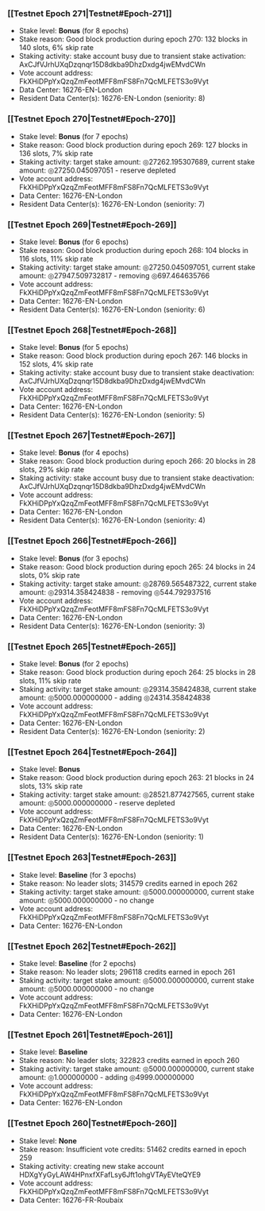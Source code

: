 ### [[Testnet Epoch 271|Testnet#Epoch-271]]
* Stake level: **Bonus** (for 8 epochs)
* Stake reason: Good block production during epoch 270: 132 blocks in 140 slots, 6% skip rate
* Staking activity: stake account busy due to transient stake activation: AxCJfVJrhUXqDzqnqr15D8dkba9DhzDxdg4jwEMvdCWn
* Vote account address: FkXHiDPpYxQzqZmFeotMFF8mFS8Fn7QcMLFETS3o9Vyt
* Data Center: 16276-EN-London
* Resident Data Center(s): 16276-EN-London (seniority: 8)
### [[Testnet Epoch 270|Testnet#Epoch-270]]
* Stake level: **Bonus** (for 7 epochs)
* Stake reason: Good block production during epoch 269: 127 blocks in 136 slots, 7% skip rate
* Staking activity: target stake amount: ◎27262.195307689, current stake amount: ◎27250.045097051 - reserve depleted
* Vote account address: FkXHiDPpYxQzqZmFeotMFF8mFS8Fn7QcMLFETS3o9Vyt
* Data Center: 16276-EN-London
* Resident Data Center(s): 16276-EN-London (seniority: 7)
### [[Testnet Epoch 269|Testnet#Epoch-269]]
* Stake level: **Bonus** (for 6 epochs)
* Stake reason: Good block production during epoch 268: 104 blocks in 116 slots, 11% skip rate
* Staking activity: target stake amount: ◎27250.045097051, current stake amount: ◎27947.509732817 - removing ◎697.464635766
* Vote account address: FkXHiDPpYxQzqZmFeotMFF8mFS8Fn7QcMLFETS3o9Vyt
* Data Center: 16276-EN-London
* Resident Data Center(s): 16276-EN-London (seniority: 6)
### [[Testnet Epoch 268|Testnet#Epoch-268]]
* Stake level: **Bonus** (for 5 epochs)
* Stake reason: Good block production during epoch 267: 146 blocks in 152 slots, 4% skip rate
* Staking activity: stake account busy due to transient stake deactivation: AxCJfVJrhUXqDzqnqr15D8dkba9DhzDxdg4jwEMvdCWn
* Vote account address: FkXHiDPpYxQzqZmFeotMFF8mFS8Fn7QcMLFETS3o9Vyt
* Data Center: 16276-EN-London
* Resident Data Center(s): 16276-EN-London (seniority: 5)
### [[Testnet Epoch 267|Testnet#Epoch-267]]
* Stake level: **Bonus** (for 4 epochs)
* Stake reason: Good block production during epoch 266: 20 blocks in 28 slots, 29% skip rate
* Staking activity: stake account busy due to transient stake deactivation: AxCJfVJrhUXqDzqnqr15D8dkba9DhzDxdg4jwEMvdCWn
* Vote account address: FkXHiDPpYxQzqZmFeotMFF8mFS8Fn7QcMLFETS3o9Vyt
* Data Center: 16276-EN-London
* Resident Data Center(s): 16276-EN-London (seniority: 4)
### [[Testnet Epoch 266|Testnet#Epoch-266]]
* Stake level: **Bonus** (for 3 epochs)
* Stake reason: Good block production during epoch 265: 24 blocks in 24 slots, 0% skip rate
* Staking activity: target stake amount: ◎28769.565487322, current stake amount: ◎29314.358424838 - removing ◎544.792937516
* Vote account address: FkXHiDPpYxQzqZmFeotMFF8mFS8Fn7QcMLFETS3o9Vyt
* Data Center: 16276-EN-London
* Resident Data Center(s): 16276-EN-London (seniority: 3)
### [[Testnet Epoch 265|Testnet#Epoch-265]]
* Stake level: **Bonus** (for 2 epochs)
* Stake reason: Good block production during epoch 264: 25 blocks in 28 slots, 11% skip rate
* Staking activity: target stake amount: ◎29314.358424838, current stake amount: ◎5000.000000000 - adding ◎24314.358424838
* Vote account address: FkXHiDPpYxQzqZmFeotMFF8mFS8Fn7QcMLFETS3o9Vyt
* Data Center: 16276-EN-London
* Resident Data Center(s): 16276-EN-London (seniority: 2)
### [[Testnet Epoch 264|Testnet#Epoch-264]]
* Stake level: **Bonus**
* Stake reason: Good block production during epoch 263: 21 blocks in 24 slots, 13% skip rate
* Staking activity: target stake amount: ◎28521.877427565, current stake amount: ◎5000.000000000 - reserve depleted
* Vote account address: FkXHiDPpYxQzqZmFeotMFF8mFS8Fn7QcMLFETS3o9Vyt
* Data Center: 16276-EN-London
* Resident Data Center(s): 16276-EN-London (seniority: 1)
### [[Testnet Epoch 263|Testnet#Epoch-263]]
* Stake level: **Baseline** (for 3 epochs)
* Stake reason: No leader slots; 314579 credits earned in epoch 262
* Staking activity: target stake amount: ◎5000.000000000, current stake amount: ◎5000.000000000 - no change
* Vote account address: FkXHiDPpYxQzqZmFeotMFF8mFS8Fn7QcMLFETS3o9Vyt
* Data Center: 16276-EN-London
### [[Testnet Epoch 262|Testnet#Epoch-262]]
* Stake level: **Baseline** (for 2 epochs)
* Stake reason: No leader slots; 296118 credits earned in epoch 261
* Staking activity: target stake amount: ◎5000.000000000, current stake amount: ◎5000.000000000 - no change
* Vote account address: FkXHiDPpYxQzqZmFeotMFF8mFS8Fn7QcMLFETS3o9Vyt
* Data Center: 16276-EN-London
### [[Testnet Epoch 261|Testnet#Epoch-261]]
* Stake level: **Baseline**
* Stake reason: No leader slots; 322823 credits earned in epoch 260
* Staking activity: target stake amount: ◎5000.000000000, current stake amount: ◎1.000000000 - adding ◎4999.000000000
* Vote account address: FkXHiDPpYxQzqZmFeotMFF8mFS8Fn7QcMLFETS3o9Vyt
* Data Center: 16276-EN-London
### [[Testnet Epoch 260|Testnet#Epoch-260]]
* Stake level: **None**
* Stake reason: Insufficient vote credits: 51462 credits earned in epoch 259
* Staking activity: creating new stake account HDXgYyGyLAW4HPnxfXFafLsy6Jft1ohgVTAyEVteQYE9
* Vote account address: FkXHiDPpYxQzqZmFeotMFF8mFS8Fn7QcMLFETS3o9Vyt
* Data Center: 16276-FR-Roubaix